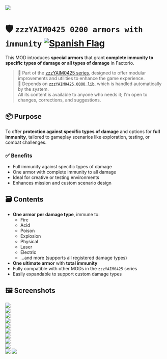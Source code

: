 ![](https://github.com/yaim0425/zzzYAIM0425-0200-armors-with-immunity/raw/main/thumbnail.png)

# 🛡️ `zzzYAIM0425 0200 armors with immunity` [![Spanish Flag](https://flagcdn.com/20x15/es.png)](https://github.com/yaim0425/zzzYAIM0425-0200-armors-with-immunity/blob/main/Doc/README.md)

This MOD introduces **special armors** that grant **complete immunity to specific types of damage or all types of damage** in Factorio.

> 🧩 Part of the [zzzYAIM0425 series](https://github.com/yaim0425), designed to offer modular improvements and utilities to enhance the game experience.  
> 🔧 Depends on [`zzzYAIM0425 0000 lib`](https://github.com/yaim0425/zzzYAIM0425-0000-lib), which is handled automatically by the system.  
> All its content is available to anyone who needs it; I'm open to changes, corrections, and suggestions.

## 📦 Purpose

To offer **protection against specific types of damage** and options for **full immunity**, tailored to gameplay scenarios like exploration, testing, or combat challenges.

### ✅ Benefits

- Full immunity against specific types of damage  
- One armor with complete immunity to all damage  
- Ideal for creative or testing environments  
- Enhances mission and custom scenario design  

## 🗃️ Contents

- **One armor per damage type**, immune to:
  - Fire  
  - Acid  
  - Poison  
  - Explosion  
  - Physical  
  - Laser  
  - Electric  
  - ...and more (supports all registered damage types)
- **One ultimate armor** with **total immunity**  
- Fully compatible with other MODs in the `zzzYAIM0425` series  
- Easily expandable to support custom damage types  

## 🖼️ Screenshots

![](https://github.com/yaim0425/zzzYAIM0425-0200-armors-with-immunity/raw/main/Doc/base/(1).png)  
![](https://github.com/yaim0425/zzzYAIM0425-0200-armors-with-immunity/raw/main/Doc/base/(2).png)  
![](https://github.com/yaim0425/zzzYAIM0425-0200-armors-with-immunity/raw/main/Doc/base/(3).png)  
![](https://github.com/yaim0425/zzzYAIM0425-0200-armors-with-immunity/raw/main/Doc/base/(4).png)  
![](https://github.com/yaim0425/zzzYAIM0425-0200-armors-with-immunity/raw/main/Doc/base/(5).png)  
![](https://github.com/yaim0425/zzzYAIM0425-0200-armors-with-immunity/raw/main/Doc/base/(6).png)  
![](https://github.com/yaim0425/zzzYAIM0425-0200-armors-with-immunity/raw/main/Doc/base/(7).png)  
![](https://github.com/yaim0425/zzzYAIM0425-0200-armors-with-immunity/raw/main/Doc/base/(8).png)  
![](https://github.com/yaim0425/zzzYAIM0425-0200-armors-with-immunity/raw/main/Doc/base/(9).png)  
![](https://github.com/yaim0425/zzzYAIM0425-0200-armors-with-immunity/raw/main/Doc/base/(10).png)
![](https://github.com/yaim0425/zzzYAIM0425-0200-armors-with-immunity/raw/main/Doc/base/(11).png)

